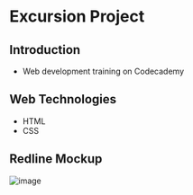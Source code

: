 # Excursion Project

## Introduction
* Web development training on Codecademy
## Web Technologies
* HTML
* CSS
## Redline Mockup

![image](https://content.codecademy.com/programs/freelance-one/excursion/mocks/excursion_redline.png)
